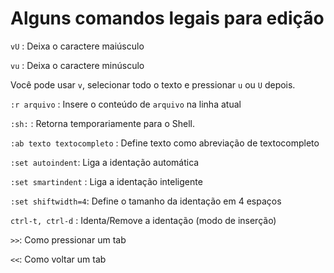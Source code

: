 # Alguns comandos legais para edição

`vU` : Deixa o caractere maiúsculo

`vu` : Deixa o caractere minúsculo

Você pode usar `v`, selecionar todo o texto e pressionar `u` ou `U` depois.

`:r arquivo` : Insere o conteúdo de `arquivo` na linha atual

`:sh:` : Retorna temporariamente para o Shell.

`:ab texto textocompleto` : Define texto como abreviação de textocompleto

`:set autoindent`: Liga a identação automática

`:set smartindent` : Liga a identação inteligente

`:set shiftwidth=4`: Define o tamanho da identação em 4 espaços

`ctrl-t, ctrl-d` : Identa/Remove a identação (modo de inserção)

`>>`: Como pressionar um tab

`<<`: Como voltar um tab